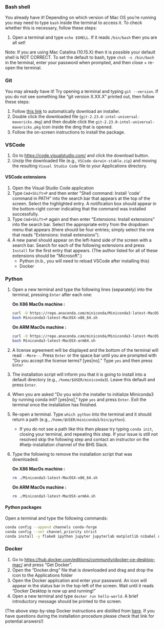 ### Bash shell

You already have it!
Depending on which version of Mac OS you’re running you may need to type `bash` inside the terminal to access it.
To check whether this is necessary, follow these steps:

1. Open a terminal and type `echo $SHELL`.
   If it reads `/bin/bash` then you are all set!

Note: If you are using Mac Catalina (10.15.X) then it is possible your default shell is NOT CORRECT.
To set the default to bash, type `chsh -s /bin/bash` in the terminal, enter your password when prompted, and then close + re-open the terminal.

### Git

You may already have it!
Try opening a terminal and typing `git --version`.
If you do not see something like “git version X.XX.X” printed out, then follow these steps:

1. Follow [this link](https://sourceforge.net/projects/git-osx-installer/files/git-2.23.0-intel-universal-mavericks.dmg/download?use_mirror=autoselect) to automatically download an installer.
1. Double click the downloaded file (`git-2.23.0-intel-universal-mavericks.dmg`) and then double click the `git-2.23.0-intel-universal-mavericks.pkg` icon inside the dmg that is opened.
1. Follow the on-screen instructions to install the package.

### VSCode

1. Go to https://code.visualstudio.com/ and click the download button.
1. Unzip the downloaded file (e.g., `VSCode-darwin-stable.zip`) and moving the resulting `Visual Studio Code` file to your Applications directory.

#### VSCode extensions

1. Open the Visual Studio Code application
1. Type `Cmd+Shift+P` and then enter "Shell command: Install 'code' command in PATH" into the search bar that appears at the top of the screen.
   Select the highlighted entry.
   A notification box should appear in the bottom-right corner indicating that the command was installed successfully.
1. Type `Cmd+Shift+P` again and then enter "Extensions: Install extensions" into the search bar.
   Select the appropriate entry from the dropdown menu that appears (there should be four entries; simply select the one that reads "Extensions: Install extensions").
1. A new panel should appear on the left-hand side of the screen with a search bar.
   Search for each of the following extensions and press `Install` for the first entry that appears. (The author listed for all of these extensions should be "Microsoft".)
      - Python (n.b., you will need to reload VSCode after installing this)
      - Docker

### Python

1. Open a new terminal and type the following lines (separately) into the terminal, pressing `Enter` after each one:

   **On X86 MacOs machine :**
   
   ``` bash
   curl -O https://repo.anaconda.com/miniconda/Miniconda3-latest-MacOSX-x86_64.sh
   bash Miniconda3-latest-MacOSX-x86_64.sh
   ```
   
   **On ARM MacOs machine :**
   
   ``` bash
   curl -O https://repo.anaconda.com/miniconda/Miniconda3-latest-MacOSX-arm64.sh
   bash Miniconda3-latest-MacOSX-arm64.sh
   ```

1. A license agreement will be displayed and the bottom of the terminal will read `--More--`.
   Press `Enter` or the space bar until you are prompted with "Do you accept the license terms? [yes|no]."
   Type `yes` and then press `Enter`
1. The installation script will inform you that it is going to install into a default directory (e.g., `/home/$USER/miniconda3`).
   Leave this default and press `Enter`.
1. When you are asked "Do you wish the installer to initialize Miniconda3 by running conda init? [yes|no]," type `yes` and press `Enter`.
   Exit the terminal once the installation has finished.
1. Re-open a terminal.
   Type `which python` into the terminal and it should return a path (e.g., `/home/$USER/miniconda3/bin/python`).
   - If you do not see a path like this then please try typing `conda init`, closing your terminal, and repeating this step.
     If your issue is still not resolved skip the following step and contact an instructor on the #help-installation channel of the BHS Slack.
1. Type the following to remove the installation script that was downloaded:
   
   **On X86 MacOs machine :**
   ``` bash
   rm ./Miniconda3-latest-MacOSX-x86_64.sh
   ```
   
   **On ARM MacOs machine :**
      ``` bash
   rm ./Miniconda3-latest-MacOSX-arm64.sh
   ```

#### Python packages

Open a terminal and type the following commands:

``` bash
conda config --append channels conda-forge
conda config --set channel_priority strict
conda install -y flake8 ipython jupyter jupyterlab matplotlib nibabel nilearn numpy pandas scipy seaborn
```

### Docker

1. Go to https://hub.docker.com/editions/community/docker-ce-desktop-mac/ and press “Get Docker”.
1. Open the “Docker.dmg” file that is downloaded and drag and drop the icon to the Applications folder
1. Open the Docker application and enter your password.
   An icon will appear in the status bar in the top-left of the screen.
   Wait until it reads “Docker Desktop is now up and running!”
1. Open a new terminal and type `docker run hello-world`.
   A brief introductory message should be printed to the screen.

(The above step-by-step Docker instructions are distilled from [here](https://docs.docker.com/docker-for-mac/install/).
If you have questions during the installation procedure please check that link for potential answers!)
